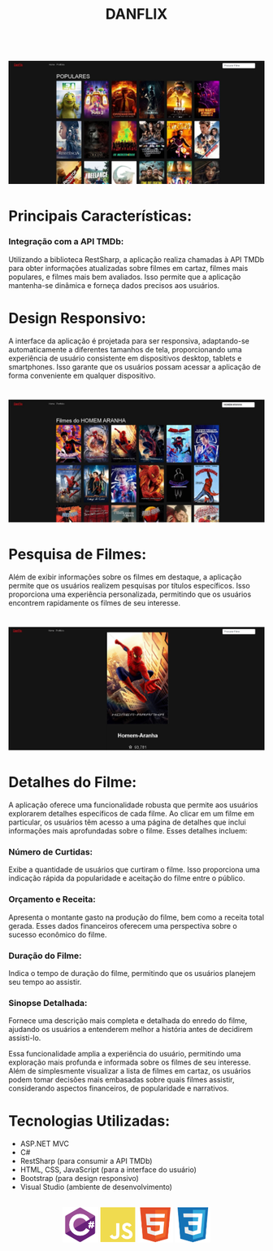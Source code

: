 <h1 align="center">DANFLIX</h1>
<br>
<h1>
         <img src="FilmesAPI/wwwroot/img/Capa.jpeg" >
</h1>

<h1>Principais Características:</h1>

<h3>Integração com a API TMDb:</h3>
 Utilizando a biblioteca RestSharp, a aplicação realiza chamadas à API TMDb para obter informações atualizadas sobre filmes em cartaz, filmes mais populares, e filmes mais bem avaliados. Isso permite que a aplicação mantenha-se dinâmica e forneça dados precisos aos usuários.

<h1>Design Responsivo:</h1>
 A interface da aplicação é projetada para ser responsiva, adaptando-se automaticamente a diferentes tamanhos de tela, proporcionando uma experiência de usuário consistente em dispositivos desktop, tablets e smartphones. Isso garante que os usuários possam acessar a aplicação de forma conveniente em qualquer dispositivo.


<h1 ><img src="FilmesAPI/wwwroot/img/Pesquisa.jpeg"></h1>

<h1>Pesquisa de Filmes:</h1>
 Além de exibir informações sobre os filmes em destaque, a aplicação permite que os usuários realizem pesquisas por títulos específicos. Isso proporciona uma experiência personalizada, permitindo que os usuários encontrem rapidamente os filmes de seu interesse.

<h1> <img src="FilmesAPI/wwwroot/img/Details.jpeg"> </h1>
<h1>Detalhes do Filme:</h1>

A aplicação oferece uma funcionalidade robusta que permite aos usuários explorarem detalhes específicos de cada filme. Ao clicar em um filme em particular, os usuários têm acesso a uma página de detalhes que inclui informações mais aprofundadas sobre o filme. Esses detalhes incluem:

<h3>Número de Curtidas:</h3> Exibe a quantidade de usuários que curtiram o filme. Isso proporciona uma indicação rápida da popularidade e aceitação do filme entre o público.

<h3>Orçamento e Receita:</h3> Apresenta o montante gasto na produção do filme, bem como a receita total gerada. Esses dados financeiros oferecem uma perspectiva sobre o sucesso econômico do filme.

<h3>Duração do Filme:</h3> Indica o tempo de duração do filme, permitindo que os usuários planejem seu tempo ao assistir.

<h3>Sinopse Detalhada:</h3> Fornece uma descrição mais completa e detalhada do enredo do filme, ajudando os usuários a entenderem melhor a história antes de decidirem assisti-lo.

Essa funcionalidade amplia a experiência do usuário, permitindo uma exploração mais profunda e informada sobre os filmes de seu interesse. Além de simplesmente visualizar a lista de filmes em cartaz, os usuários podem tomar decisões mais embasadas sobre quais filmes assistir, considerando aspectos financeiros, de popularidade e narrativos.

<h1>Tecnologias Utilizadas:</h1>

- ASP.NET MVC
- C#
- RestSharp (para consumir a API TMDb)
- HTML, CSS, JavaScript (para a interface do usuário)
- Bootstrap (para design responsivo)
- Visual Studio (ambiente de desenvolvimento)

<div style="display: inline_block" align = "center"><br>
  <img align="center" alt="Daniel-Csharp" height="70" width="70" src="https://raw.githubusercontent.com/devicons/devicon/master/icons/csharp/csharp-original.svg">
  <img align="center" alt="Daniel-Js" height="70" width="70" src="https://raw.githubusercontent.com/devicons/devicon/master/icons/javascript/javascript-plain.svg">
  <img align="center" alt="Daniel-HTML" height="70" width="70" src="https://raw.githubusercontent.com/devicons/devicon/master/icons/html5/html5-original.svg">
  <img align="center" alt="Daniel-CSS" height="70" width="70" src="https://raw.githubusercontent.com/devicons/devicon/master/icons/css3/css3-original.svg">
</div>
